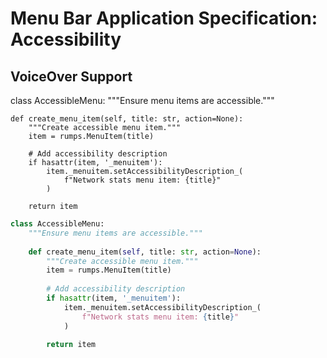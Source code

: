 # Menu Bar Application Specification: Accessibility



## VoiceOver Support

class AccessibleMenu:
    """Ensure menu items are accessible."""
    
    def create_menu_item(self, title: str, action=None):
        """Create accessible menu item."""
        item = rumps.MenuItem(title)
        
        # Add accessibility description
        if hasattr(item, '_menuitem'):
            item._menuitem.setAccessibilityDescription_(
                f"Network stats menu item: {title}"
            )
        
        return item

```python
class AccessibleMenu:
    """Ensure menu items are accessible."""
    
    def create_menu_item(self, title: str, action=None):
        """Create accessible menu item."""
        item = rumps.MenuItem(title)
        
        # Add accessibility description
        if hasattr(item, '_menuitem'):
            item._menuitem.setAccessibilityDescription_(
                f"Network stats menu item: {title}"
            )
        
        return item

```
